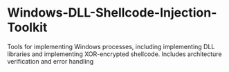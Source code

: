 # Windows-DLL-Shellcode-Injection-Toolkit
Tools for implementing Windows processes, including implementing DLL libraries and implementing XOR-encrypted shellcode. Includes architecture verification and error handling
